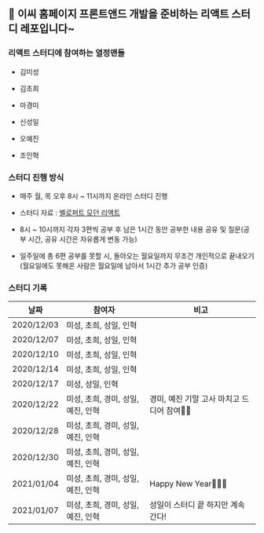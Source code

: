 ## 🦋 이씨 홈페이지 프론트앤드 개발을 준비하는 리액트 스터디 레포입니다~

### 리액트 스터디에 참여하는 열정맨들

* 김미성

* 김초희

* 마경미

* 신성일

* 오예진

* 조인혁

### 스터디 진행 방식

* 매주 월, 목 오후 8시 ~ 11시까지 온라인 스터디 진행

* 스터디 자료 : [벨로퍼트 모던 리액트](https://react.vlpt.us/)

* 8시 ~ 10시까지 각자 3편씩 공부 후 남은 1시간 동안 공부한 내용 공유 및 질문(공부 시간, 공유 시간은 자유롭게 변동 가능)

* 일주일에 총 6편 공부를 못할 시, 돌아오는 월요일까지 무조건 개인적으로 끝내오기(월요일에도 못해온 사람은 월요일에 남아서 1시간 추가 공부 인증)

### 스터디 기록

|날짜|참여자|비고|
|------|---|---|
|2020/12/03|미성, 초희, 성일, 인혁 ||
|2020/12/07|미성, 초희, 성일, 인혁 ||
|2020/12/10|미성, 초희, 성일, 인혁 ||
|2020/12/14|미성, 초희, 성일, 인혁 ||
|2020/12/17|미성, 성일, 인혁       ||
|2020/12/22|미성, 초희, 경미, 성일, 예진, 인혁 |경미, 예진 기말 고사 마치고 드디어 참여👍🏻|
|2020/12/28|미성, 초희, 경미, 성일, 예진, 인혁 ||
|2020/12/30|미성, 초희, 경미, 성일, 예진, 인혁 ||
|2021/01/04|미성, 초희, 경미, 성일, 예진, 인혁 |Happy New Year🙇🏻‍♀️|
|2021/01/07|미성, 초희, 경미, 성일, 예진, 인혁 |성일이 스터디 끝 하지만 계속간다!|
